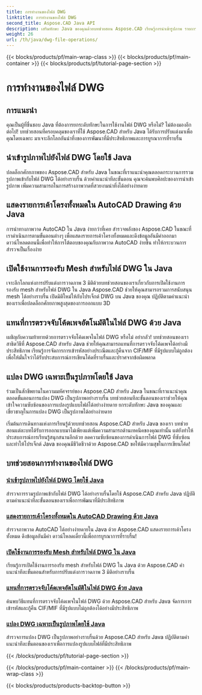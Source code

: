 ```yaml
---
title: การทำงานของไฟล์ DWG
linktitle: การทำงานของไฟล์ DWG
second_title: Aspose.CAD Java API
description: เสริมทักษะ Java ของคุณด้วยบทช่วยสอน Aspose.CAD เรียนรู้การนำเข้ารูปภาพ รายการเค้าโครง การสนับสนุนแบบตาข่าย การแทนที่โค้ดเพจ และ DWG เป็นการแปลงรูปภาพได้อย่างง่ายดาย
weight: 26
url: /th/java/dwg-file-operations/
---
```


{{< blocks/products/pf/main-wrap-class >}}
{{< blocks/products/pf/main-container >}}
{{< blocks/products/pf/tutorial-page-section >}}

# การทำงานของไฟล์ DWG

## การแนะนำ

คุณเป็นผู้ที่ชื่นชอบ Java ที่ต้องการยกระดับทักษะในการใช้งานไฟล์ DWG หรือไม่? ไม่ต้องมองอีกต่อไป! บทช่วยสอนที่ครอบคลุมของเราที่ใช้ Aspose.CAD สำหรับ Java ได้รับการปรับแต่งมาเพื่อคุณโดยเฉพาะ มาเจาะลึกโลกอันน่าทึ่งของการพัฒนาที่มีประสิทธิภาพและการบูรณาการที่ราบรื่น

## นำเข้ารูปภาพไปยังไฟล์ DWG โดยใช้ Java

ปลดล็อกศักยภาพของ Aspose.CAD สำหรับ Java ในขณะที่เราแนะนำคุณตลอดกระบวนการรวมรูปภาพเข้ากับไฟล์ DWG ได้อย่างราบรื่น ด้วยคำแนะนำทีละขั้นตอน คุณจะค้นพบศิลปะของการนำเข้ารูปภาพ เพิ่มความสามารถในการสร้างภาพวาดที่สวยงามน่าทึ่งได้อย่างง่ายดาย

## แสดงรายการเค้าโครงทั้งหมดใน AutoCAD Drawing ด้วย Java

การนำทางภาพวาด AutoCAD ใน Java ง่ายกว่าที่เคย สำรวจพลังของ Aspose.CAD ในขณะที่เราดำเนินการตามขั้นตอนต่างๆ เพื่อแสดงรายการเค้าโครงทั้งหมดและดึงข้อมูลอันมีค่าออกมา ดาวน์โหลดตอนนี้เพื่อทำให้การโต้ตอบของคุณกับภาพวาด AutoCAD ง่ายขึ้น ทำให้กระบวนการสำรวจเป็นเรื่องง่าย

## เปิดใช้งานการรองรับ Mesh สำหรับไฟล์ DWG ใน Java

เจาะลึกโลกแห่งการปรับแต่งการวาดภาพ 3 มิติด้วยบทช่วยสอนของเราเกี่ยวกับการเปิดใช้งานการรองรับ mesh สำหรับไฟล์ DWG ใน Java Aspose.CAD ช่วยให้คุณสามารถรวมการสนับสนุน mesh ได้อย่างราบรื่น เปิดมิติใหม่ให้กับโปรเจ็กต์ DWG บน Java ของคุณ ปฏิบัติตามคำแนะนำของเราเพื่อปลดล็อกศักยภาพสูงสุดของการออกแบบ 3D

## แทนที่การตรวจจับโค้ดเพจอัตโนมัติในไฟล์ DWG ด้วย Java

เผชิญกับความท้าทายด้วยการตรวจจับโค้ดเพจในไฟล์ DWG หรือไม่ อย่ากลัว! บทช่วยสอนของเราสาธิตวิธีที่ Aspose.CAD สำหรับ Java ช่วยให้คุณสามารถแทนที่การตรวจจับโค้ดเพจได้อย่างมีประสิทธิภาพ เรียนรู้การจัดการการเข้ารหัสอย่างประณีตและกู้คืนจาก CIF/MIF ที่มีรูปแบบไม่ถูกต้อง เพื่อให้มั่นใจว่าได้รับประสบการณ์การเขียนโค้ดที่ราบรื่นและปราศจากข้อผิดพลาด

## แปลง DWG เฉพาะเป็นรูปภาพโดยใช้ Java

ร่วมเป็นสักขีพยานในความมหัศจรรย์ของ Aspose.CAD สำหรับ Java ในขณะที่เราแนะนำคุณตลอดขั้นตอนการแปลง DWG เป็นรูปภาพอย่างราบรื่น บทช่วยสอนทีละขั้นตอนของเราช่วยให้คุณเข้าใจความซับซ้อนของการแปลงรูปแบบไฟล์ได้อย่างง่ายดาย ยกระดับทักษะ Java ของคุณและเชี่ยวชาญในการแปลง DWG เป็นรูปภาพได้อย่างง่ายดาย

เริ่มต้นการเดินทางแห่งการเรียนรู้ด้วยบทช่วยสอน Aspose.CAD สำหรับ Java ของเรา บทช่วยสอนแต่ละบทได้รับการออกแบบมาไม่เพียงแต่เพิ่มความสามารถด้านเทคนิคของคุณเท่านั้น แต่ยังทำให้ประสบการณ์การเรียนรู้สนุกสนานอีกด้วย ลดความซับซ้อนของการดำเนินการไฟล์ DWG ที่ซับซ้อนและทำให้โปรเจ็กต์ Java ของคุณมีชีวิตชีวาด้วย Aspose.CAD ขอให้มีความสุขในการเขียนโค้ด!

## บทช่วยสอนการทำงานของไฟล์ DWG
### [นำเข้ารูปภาพไปยังไฟล์ DWG โดยใช้ Java](./import-image-to-dwg/)
สำรวจการรวมรูปภาพเข้ากับไฟล์ DWG ได้อย่างราบรื่นโดยใช้ Aspose.CAD สำหรับ Java ปฏิบัติตามคำแนะนำทีละขั้นตอนของเราเพื่อการพัฒนาที่มีประสิทธิภาพ
### [แสดงรายการเค้าโครงทั้งหมดใน AutoCAD Drawing ด้วย Java](./list-all-layouts/)
สำรวจภาพวาด AutoCAD ได้อย่างง่ายดายใน Java ด้วย Aspose.CAD แสดงรายการเค้าโครงทั้งหมด ดึงข้อมูลอันมีค่า ดาวน์โหลดเดี๋ยวนี้เพื่อการบูรณาการที่ราบรื่น!
### [เปิดใช้งานการรองรับ Mesh สำหรับไฟล์ DWG ใน Java](./mesh-support-for-dwg/)
เรียนรู้การเปิดใช้งานการรองรับ mesh สำหรับไฟล์ DWG ใน Java ด้วย Aspose.CAD คำแนะนำทีละขั้นตอนสำหรับการปรับแต่งการวาดภาพ 3 มิติอย่างราบรื่น
### [แทนที่การตรวจจับโค้ดเพจอัตโนมัติในไฟล์ DWG ด้วย Java](./override-code-page-detection/)
ค้นพบวิธีแทนที่การตรวจจับโค้ดเพจในไฟล์ DWG ด้วย Aspose.CAD สำหรับ Java จัดการการเข้ารหัสและกู้คืน CIF/MIF ที่มีรูปแบบไม่ถูกต้องได้อย่างมีประสิทธิภาพ
### [แปลง DWG เฉพาะเป็นรูปภาพโดยใช้ Java](./convert-dwg-to-image/)
สำรวจการแปลง DWG เป็นรูปภาพอย่างราบรื่นด้วย Aspose.CAD สำหรับ Java ปฏิบัติตามคำแนะนำทีละขั้นตอนของเราเพื่อการแปลงรูปแบบไฟล์ที่มีประสิทธิภาพ

{{< /blocks/products/pf/tutorial-page-section >}}

{{< /blocks/products/pf/main-container >}}
{{< /blocks/products/pf/main-wrap-class >}}

{{< blocks/products/products-backtop-button >}}
